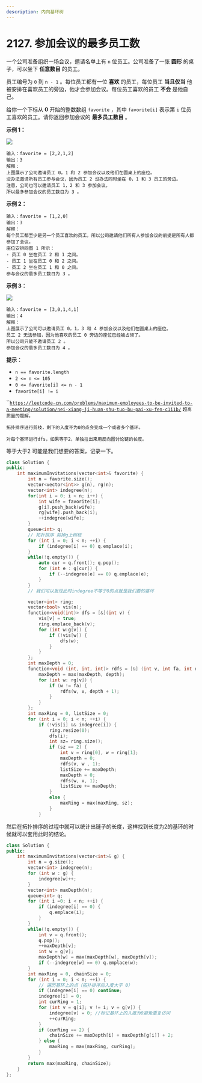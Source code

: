 ```yaml
---
description: 内向基环树
---
```


# 2127. 参加会议的最多员工数

一个公司准备组织一场会议，邀请名单上有 `n` 位员工。公司准备了一张 **圆形** 的桌子，可以坐下 **任意数目** 的员工。

员工编号为 `0` 到 `n - 1` 。每位员工都有一位 **喜欢** 的员工，每位员工 **当且仅当** 他被安排在喜欢员工的旁边，他才会参加会议。每位员工喜欢的员工 **不会** 是他自己。

给你一个下标从 **0** 开始的整数数组 `favorite` ，其中 `favorite[i]` 表示第 `i` 位员工喜欢的员工。请你返回参加会议的 **最多员工数目** 。

&#x20;

**示例 1：**

![](https://assets.leetcode.com/uploads/2021/12/14/ex1.png)

```
输入：favorite = [2,2,1,2]
输出：3
解释：
上图展示了公司邀请员工 0，1 和 2 参加会议以及他们在圆桌上的座位。
没办法邀请所有员工参与会议，因为员工 2 没办法同时坐在 0，1 和 3 员工的旁边。
注意，公司也可以邀请员工 1，2 和 3 参加会议。
所以最多参加会议的员工数目为 3 。
```

**示例 2：**

```
输入：favorite = [1,2,0]
输出：3
解释：
每个员工都至少是另一个员工喜欢的员工。所以公司邀请他们所有人参加会议的前提是所有人都参加了会议。
座位安排同图 1 所示：
- 员工 0 坐在员工 2 和 1 之间。
- 员工 1 坐在员工 0 和 2 之间。
- 员工 2 坐在员工 1 和 0 之间。
参与会议的最多员工数目为 3 。
```

**示例 3：**

![](https://assets.leetcode.com/uploads/2021/12/14/ex2.png)

```
输入：favorite = [3,0,1,4,1]
输出：4
解释：
上图展示了公司可以邀请员工 0，1，3 和 4 参加会议以及他们在圆桌上的座位。
员工 2 无法参加，因为他喜欢的员工 0 旁边的座位已经被占领了。
所以公司只能不邀请员工 2 。
参加会议的最多员工数目为 4 。
```

&#x20;

**提示：**

* `n == favorite.length`
* `2 <= n <= 105`
* `0 <= favorite[i] <= n - 1`
* `favorite[i] != i`

``[`https://leetcode-cn.com/problems/maximum-employees-to-be-invited-to-a-meeting/solution/nei-xiang-ji-huan-shu-tuo-bu-pai-xu-fen-c1i1b/`](https://leetcode-cn.com/problems/maximum-employees-to-be-invited-to-a-meeting/solution/nei-xiang-ji-huan-shu-tuo-bu-pai-xu-fen-c1i1b/) `超高质量的题解。`

`拓扑排序进行剪枝，剩下的入度不为0的点会变成一个或者多个基环。`

`对每个基环进行dfs，如果等于2，单独拉出来用反向图讨论链的长度。`

等于大于2 可能是我们想要的答案，记录一下。

```cpp
class Solution {
public:
    int maximumInvitations(vector<int>& favorite) {
        int n = favorite.size();
        vector<vector<int>> g(n), rg(n);
        vector<int> indegree(n);
        for(int i = 0; i < n; i++) {
            int wife = favorite[i];
            g[i].push_back(wife);
            rg[wife].push_back(i);
            ++indegree[wife];
        }
        queue<int> q;
        // 拓扑排序 剪掉g上树枝
        for (int i = 0; i < n; ++i) {
            if (indegree[i] == 0) q.emplace(i);
        }
        while(!q.empty()) {
            auto cur = q.front(); q.pop();
            for (int e : g[cur]) {
                if (--indegree[e] == 0) q.emplace(e);
            }
        }
        // 我们可以发现此时indegree不等于0的点就是我们要的基环

        vector<int> ring;
        vector<bool> vis(n);
        function<void(int)> dfs = [&](int v) {
            vis[v] = true;
            ring.emplace_back(v);
            for (int w:g[v]) {
                if (!vis[w]) {
                    dfs(w);
                }
            }
        };
        int maxDepth = 0;
        function<void (int, int, int)> rdfs = [&] (int v, int fa, int depth) {
            maxDepth = max(maxDepth, depth);
            for (int w: rg[v]) {
                if (w != fa) {
                    rdfs(w, v, depth + 1);
                }
            }
        };
        int maxRing = 0, listSize = 0;
        for (int i = 0; i < n; ++i) {
            if (!vis[i] && indegree[i]) {
                ring.resize(0);
                dfs(i);
                int sz= ring.size();
                if (sz == 2) {
                    int v = ring[0], w = ring[1];
                    maxDepth = 0;
                    rdfs(v, w , 1);
                    listSize += maxDepth;
                    maxDepth = 0;
                    rdfs(w, v, 1);
                    listSize += maxDepth;
                }
                else {
                    maxRing = max(maxRing, sz);
                }
            } 
```

然后在拓扑排序的过程中就可以统计出链子的长度，这样找到长度为2的基环的时候就可以套用此时的结论。

```cpp
class Solution {
public:
    int maximumInvitations(vector<int>& g) {
        int n = g.size();
        vector<int> indegree(n);
        for (int w : g) {
            indegree[w]++;
        }
        vector<int> maxDepth(n);
        queue<int> q;
        for (int i =0; i < n; ++i) {
            if (indegree[i] == 0) {
                q.emplace(i);
            }
        }
        while(!q.empty()) {
            int v = q.front();
            q.pop();
            ++maxDepth[v];
            int w = g[v]; 
            maxDepth[w] = max(maxDepth[w], maxDepth[v]);
            if (--indegree[w] == 0) q.emplace(w);
        }
        int maxRing = 0, chainSize = 0;
        for (int i = 0; i < n; ++i) {
            // 遍历基环上的点（拓扑排序后入度大于 0）
            if (indegree[i] == 0) continue;
            indegree[i] = 0;
            int curRing = 1;
            for (int v = g[i]; v != i; v = g[v]) {
                indegree[v] = 0; //标记基环上的入度为0避免重复访问
                ++curRing;
            }
            if (curRing == 2) {
                chainSize += maxDepth[i] + maxDepth[g[i]] + 2;
            } else {
                maxRing = max(maxRing, curRing);
            }
        }
        return max(maxRing, chainSize);
    }
};
```
